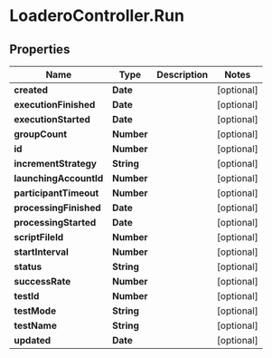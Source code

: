# LoaderoController.Run

## Properties
Name | Type | Description | Notes
------------ | ------------- | ------------- | -------------
**created** | **Date** |  | [optional] 
**executionFinished** | **Date** |  | [optional] 
**executionStarted** | **Date** |  | [optional] 
**groupCount** | **Number** |  | [optional] 
**id** | **Number** |  | [optional] 
**incrementStrategy** | **String** |  | [optional] 
**launchingAccountId** | **Number** |  | [optional] 
**participantTimeout** | **Number** |  | [optional] 
**processingFinished** | **Date** |  | [optional] 
**processingStarted** | **Date** |  | [optional] 
**scriptFileId** | **Number** |  | [optional] 
**startInterval** | **Number** |  | [optional] 
**status** | **String** |  | [optional] 
**successRate** | **Number** |  | [optional] 
**testId** | **Number** |  | [optional] 
**testMode** | **String** |  | [optional] 
**testName** | **String** |  | [optional] 
**updated** | **Date** |  | [optional] 
